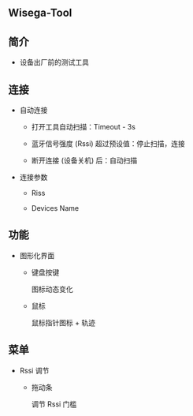 ## Wisega-Tool

## 简介

- 设备出厂前的测试工具

## 连接 

- 自动连接   

   - 打开工具自动扫描：Timeout - 3s  

   - 蓝牙信号强度 (Rssi) 超过预设值：停止扫描，连接  

   - 断开连接 (设备关机) 后：自动扫描
  
- 连接参数
 
  - Riss  

  - Devices Name  
  
## 功能  

- 图形化界面  

  - 键盘按键  

      图标动态变化
      
  - 鼠标  

      鼠标指针图标 + 轨迹

## 菜单  

- Rssi 调节  

  - 拖动条  

      调节 Rssi 门槛
